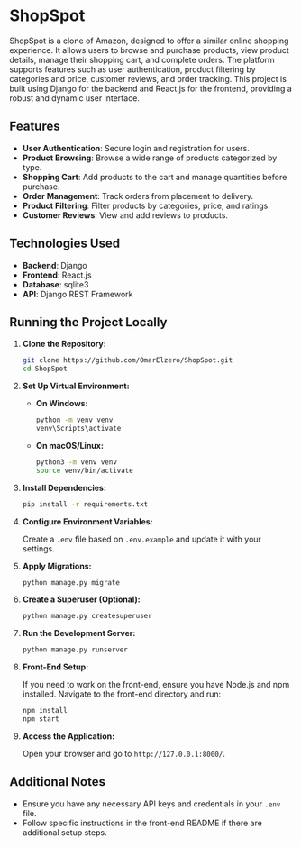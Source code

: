 # ShopSpot

ShopSpot is a clone of Amazon, designed to offer a similar online shopping experience. It allows users to browse and purchase products, view product details, manage their shopping cart, and complete orders. The platform supports features such as user authentication, product filtering by categories and price, customer reviews, and order tracking. This project is built using Django for the backend and React.js for the frontend, providing a robust and dynamic user interface.

## Features

- **User Authentication**: Secure login and registration for users.
- **Product Browsing**: Browse a wide range of products categorized by type.
- **Shopping Cart**: Add products to the cart and manage quantities before purchase.
- **Order Management**: Track orders from placement to delivery.
- **Product Filtering**: Filter products by categories, price, and ratings.
- **Customer Reviews**: View and add reviews to products.

## Technologies Used

- **Backend**: Django
- **Frontend**: React.js
- **Database**: sqlite3
- **API**: Django REST Framework

## Running the Project Locally

1. **Clone the Repository:**

    ```bash
    git clone https://github.com/OmarElzero/ShopSpot.git
    cd ShopSpot
    ```

2. **Set Up Virtual Environment:**

    - **On Windows:**

        ```bash
        python -m venv venv
        venv\Scripts\activate
        ```

    - **On macOS/Linux:**

        ```bash
        python3 -m venv venv
        source venv/bin/activate
        ```

3. **Install Dependencies:**

    ```bash
    pip install -r requirements.txt
    ```

4. **Configure Environment Variables:**

    Create a `.env` file based on `.env.example` and update it with your settings.

5. **Apply Migrations:**

    ```bash
    python manage.py migrate
    ```

6. **Create a Superuser (Optional):**

    ```bash
    python manage.py createsuperuser
    ```

7. **Run the Development Server:**

    ```bash
    python manage.py runserver
    ```

8. **Front-End Setup:**

    If you need to work on the front-end, ensure you have Node.js and npm installed. Navigate to the front-end directory and run:

    ```bash
    npm install
    npm start
    ```

9. **Access the Application:**

    Open your browser and go to `http://127.0.0.1:8000/`.

## Additional Notes

- Ensure you have any necessary API keys and credentials in your `.env` file.
- Follow specific instructions in the front-end README if there are additional setup steps.

